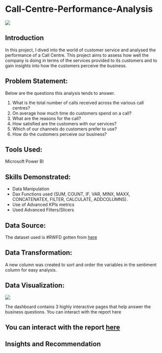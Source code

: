 # Call-Centre-Performance-Analysis
![](https://github.com/Ratafar22/Call-Centre-Performance-Analysis/blob/main/Call-Centre-Image.jpg)

## Introduction
In this project, I dived into the world of customer service and analysed the performance of a Call Centre. This project aims to assess how well the company is doing in terms of the services provided to its customers and to gain insights into how the customers perceive the business.

## Problem Statement:
Below are the questions this analysis tends to answer.
1.	What is the total number of calls received across the various call centres?
2.	On average how much time do customers spend on a call?
3.	What are the reasons for the call?
4.	How satisfied are the customers with our services?
5.	Which of our channels do customers prefer to use?
6.	How do the customers perceive our business?

## Tools Used:
Microsoft Power BI

## Skills Demonstrated:
-	Data Manipulation
-	Dax Functions used (SUM, COUNT, IF, VAR, MINX, MAXX, CONCATENATEX, FILTER, CALCULATE, ADDCOLUMNS).
-	Use of Advanced KPIs metrics
-	Used Advanced Filters/Slicers

## Data Source:
The dataset used is #RWFD gotten from [here](https://data.world/markbradbourne/rwfd-real-world-fake-data/workspace/file?filename=Call+Center.csv)

## Data Transformation:
A new column was created to sort and order the variables in the sentiment column for easy analysis.

## Data Visualization:
![](picture)

The dashboard contains 3 highly interactive pages that help answer the business questions. You can interact with the report here


You can interact with the report [here](https://t.co/NYfyn92Vc6)
---

## Insights and Recommendation
